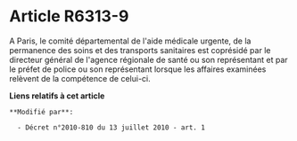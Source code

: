# Article R6313-9

A Paris, le comité départemental de l'aide médicale urgente, de la permanence des soins et des transports sanitaires est
coprésidé par le directeur général de l'agence régionale de santé ou son représentant et par le préfet de police ou son
représentant lorsque les affaires examinées relèvent de la compétence de celui-ci.

**Liens relatifs à cet article**

	**Modifié par**:

	  - Décret n°2010-810 du 13 juillet 2010 - art. 1
